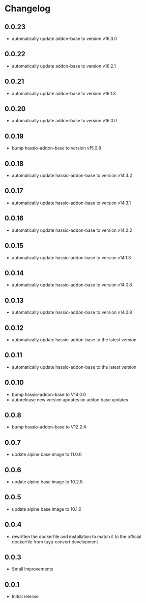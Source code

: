 # Changelog
## 0.0.23
- automatically update addon-base to version v16.3.0

## 0.0.22
- automatically update addon-base to version v16.2.1

## 0.0.21
- automatically update addon-base to version v16.1.3

## 0.0.20
- automatically update addon-base to version v16.0.0

## 0.0.19
- bump hassio-addon-base to version v15.0.8

## 0.0.18
- automatically update hassio-addon-base to version v14.3.2

## 0.0.17
- automatically update hassio-addon-base to version v14.3.1

## 0.0.16
- automatically update hassio-addon-base to version v14.2.2

## 0.0.15
- automatically update hassio-addon-base to version v14.1.3

## 0.0.14
- automatically update hassio-addon-base to version v14.0.8

## 0.0.13
- automatically update hassio-addon-base to version v14.0.8

## 0.0.12
- automatically update hassio-addon-base to the latest version

## 0.0.11
- automatically update hassio-addon-base to the latest version

## 0.0.10
- bump hassio-addon-base to V14.0.0
- autorelease new version updates on addon base updates

## 0.0.8
- bump hassio-addon-base to V12.2.4

## 0.0.7
- update alpine base image to 11.0.0

## 0.0.6
- update alpine base image to 10.2.0

## 0.0.5
- update alpine base image to 10.1.0

## 0.0.4
- rewritten the dockerfile and installation to match it to the official dockerfile from tuya-convert:development

## 0.0.3
- Small Improvements

## 0.0.1
- Initial release
